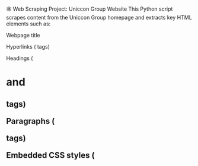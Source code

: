 🕸️ Web Scraping Project: Uniccon Group Website
This Python script scrapes content from the Uniccon Group homepage and extracts key HTML elements such as:

Webpage title

Hyperlinks (<a> tags)

Headings (<h1> and <h2> tags)

Paragraphs (<p> tags)

Embedded CSS styles (<style> tags)

Meta tags (with both name and content attributes)

The extracted data is then saved in a structured format (CSV) for further analysis or processing.

🧾 Features
Extracts important content from a webpage using requests and BeautifulSoup

Cleans and structures data into a Pandas DataFrame

Saves the output as a CSV file for easy use

📂 Output
The CSV file includes columns for:

Title – the <title> tag of the page

Links – all extracted hyperlinks

Headings – text inside <h1> and <h2> tags

Paragraphs – cleaned text from <p> tags

Styles – embedded styles from <style> tags

Meta Tags – key-value pairs of meta information


